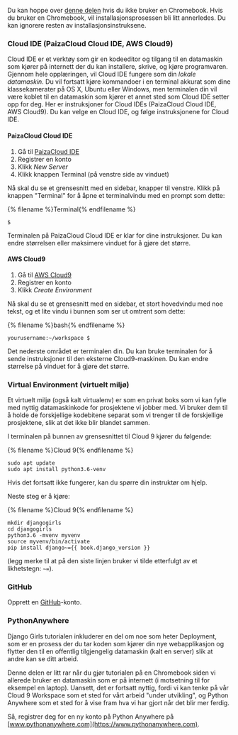 Du kan hoppe over [denne delen](http://tutorial.djangogirls.org/en/installation/#install-python) hvis du ikke bruker en Chromebook. Hvis du bruker en Chromebook, vil installasjonsprosessen bli litt annerledes. Du kan ignorere resten av installasjonsinstruksene.

### Cloud IDE (PaizaCloud Cloud IDE, AWS Cloud9)

Cloud IDE er et verktøy som gir en kodeeditor og tilgang til en datamaskin som kjører på internett der du kan installere, skrive, og kjøre programvaren. Gjennom hele opplæringen, vil Cloud IDE fungere som din *lokale datamaskin*. Du vil fortsatt kjøre kommandoer i en terminal akkurat som dine klassekamerater på OS X, Ubuntu eller Windows, men terminalen din vil være koblet til en datamaskin som kjører et annet sted som Cloud IDE setter opp for deg. Her er instruksjoner for Cloud IDEs (PaizaCloud Cloud IDE, AWS Cloud9). Du kan velge en Cloud IDE, og følge instruksjonene for Cloud IDE.

#### PaizaCloud Cloud IDE

1. Gå til [PaizaCloud IDE](https://paiza.cloud/)
2. Registrer en konto
3. Klikk *New Server*
4. Klikk knappen Terminal (på venstre side av vinduet)

Nå skal du se et grensesnitt med en sidebar, knapper til venstre. Klikk på knappen "Terminal" for å åpne et terminalvindu med en prompt som dette:

{% filename %}Terminal{% endfilename %}

    $
    

Terminalen på PaizaCloud Cloud IDE er klar for dine instruksjoner. Du kan endre størrelsen eller maksimere vinduet for å gjøre det større.

#### AWS Cloud9

1. Gå til [AWS Cloud9](https://aws.amazon.com/cloud9/)
2. Registrer en konto
3. Klikk *Create Environment*

Nå skal du se et grensesnitt med en sidebar, et stort hovedvindu med noe tekst, og et lite vindu i bunnen som ser ut omtrent som dette:

{% filename %}bash{% endfilename %}

    yourusername:~/workspace $
    

Det nederste området er terminalen din. Du kan bruke terminalen for å sende instruksjoner til den eksterne Cloud9-maskinen. Du kan endre størrelse på vinduet for å gjøre det større.

### Virtual Environment (virtuelt miljø)

Et virtuelt miljø (også kalt virtualenv) er som en privat boks som vi kan fylle med nyttig datamaskinkode for prosjektene vi jobber med. Vi bruker dem til å holde de forskjellige kodebitene separat som vi trenger til de forskjellige prosjektene, slik at det ikke blir blandet sammen.

I terminalen på bunnen av grensesnittet til Cloud 9 kjører du følgende:

{% filename %}Cloud 9{% endfilename %}

    sudo apt update
    sudo apt install python3.6-venv
    

Hvis det fortsatt ikke fungerer, kan du spørre din instruktør om hjelp.

Neste steg er å kjøre:

{% filename %}Cloud 9{% endfilename %}

    mkdir djangogirls
    cd djangogirls
    python3.6 -mvenv myvenv
    source myvenv/bin/activate
    pip install django~={{ book.django_version }}
    

(legg merke til at på den siste linjen bruker vi tilde etterfulgt av et likhetstegn: `~=`).

### GitHub

Opprett en [GitHub](https://github.com)-konto.

### PythonAnywhere

Django Girls tutorialen inkluderer en del om noe som heter Deployment, som er en prosess der du tar koden som kjører din nye webapplikasjon og flytter den til en offentlig tilgjengelig datamaskin (kalt en server) slik at andre kan se ditt arbeid.

Denne delen er litt rar når du gjør tutorialen på en Chromebook siden vi allerede bruker en datamaskin som er på internett (i motsetning til for eksempel en laptop). Uansett, det er fortsatt nyttig, fordi vi kan tenke på vår Cloud 9 Workspace som et sted for vårt arbeid "under utvikling", og Python Anywhere som et sted for å vise fram hva vi har gjort når det blir mer ferdig.

Så, registrer deg for en ny konto på Python Anywhere på [www.pythonanywhere.com](https://www.pythonanywhere.com).